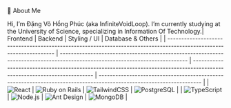 👋 About Me

Hi, I’m Đặng Võ Hồng Phúc (aka InfiniteVoidLoop). I’m currently studying at the University of Science, specializing in Information Of Technology.| Frontend                                                                                                            | Backend                                                                                                                      | Styling / UI                                                                                                             | Database & Others                                                                                                   |
| ------------------------------------------------------------------------------------------------------------------- | ---------------------------------------------------------------------------------------------------------------------------- | ------------------------------------------------------------------------------------------------------------------------ | ------------------------------------------------------------------------------------------------------------------- |
| ![React](https://img.shields.io/badge/React-20232A?style=for-the-badge\&logo=react\&logoColor=61DAFB)               | ![Ruby on Rails](https://img.shields.io/badge/Ruby_on_Rails-CC0000?style=for-the-badge\&logo=ruby-on-rails\&logoColor=white) | ![TailwindCSS](https://img.shields.io/badge/Tailwind_CSS-38B2AC?style=for-the-badge\&logo=tailwind-css\&logoColor=white) | ![PostgreSQL](https://img.shields.io/badge/PostgreSQL-336791?style=for-the-badge\&logo=postgresql\&logoColor=white) |
| ![TypeScript](https://img.shields.io/badge/TypeScript-3178C6?style=for-the-badge\&logo=typescript\&logoColor=white) | ![Node.js](https://img.shields.io/badge/Node.js-339933?style=for-the-badge\&logo=node-dot-js\&logoColor=white)               | ![Ant Design](https://img.shields.io/badge/Ant_Design-0170FE?style=for-the-badge\&logo=ant-design\&logoColor=white)      | ![MongoDB](https://img.shields.io/badge/MongoDB-47A248?style=for-the-badge\&logo=mongodb\&logoColor=white)          |
